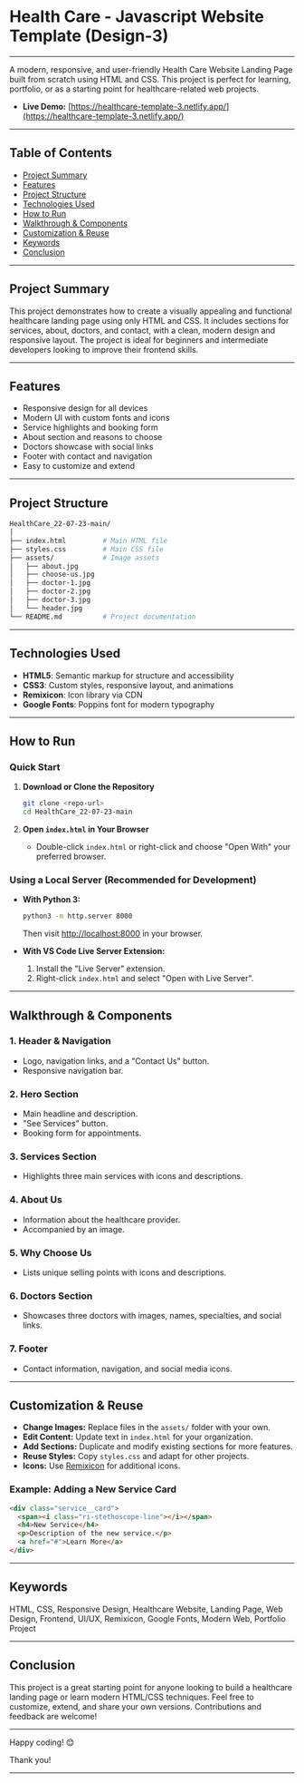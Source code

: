 # Health Care - Javascript Website Template (Design-3)

---

A modern, responsive, and user-friendly Health Care Website Landing Page built from scratch using HTML and CSS. This project is perfect for learning, portfolio, or as a starting point for healthcare-related web projects.

- **Live Demo:** [https://healthcare-template-3.netlify.app/](https://healthcare-template-3.netlify.app/)

---

## Table of Contents

- [Project Summary](#project-summary)
- [Features](#features)
- [Project Structure](#project-structure)
- [Technologies Used](#technologies-used)
- [How to Run](#how-to-run)
- [Walkthrough & Components](#walkthrough--components)
- [Customization & Reuse](#customization--reuse)
- [Keywords](#keywords)
- [Conclusion](#conclusion)

---

## Project Summary

This project demonstrates how to create a visually appealing and functional healthcare landing page using only HTML and CSS. It includes sections for services, about, doctors, and contact, with a clean, modern design and responsive layout. The project is ideal for beginners and intermediate developers looking to improve their frontend skills.

---

## Features

- Responsive design for all devices
- Modern UI with custom fonts and icons
- Service highlights and booking form
- About section and reasons to choose
- Doctors showcase with social links
- Footer with contact and navigation
- Easy to customize and extend

---

## Project Structure

```bash
HealthCare_22-07-23-main/
│
├── index.html         # Main HTML file
├── styles.css         # Main CSS file
├── assets/            # Image assets
│   ├── about.jpg
│   ├── choose-us.jpg
│   ├── doctor-1.jpg
│   ├── doctor-2.jpg
│   ├── doctor-3.jpg
│   └── header.jpg
└── README.md          # Project documentation
```

---

## Technologies Used

- **HTML5**: Semantic markup for structure and accessibility
- **CSS3**: Custom styles, responsive layout, and animations
- **Remixicon**: Icon library via CDN
- **Google Fonts**: Poppins font for modern typography

---

## How to Run

### Quick Start

1. **Download or Clone the Repository**

   ```sh
   git clone <repo-url>
   cd HealthCare_22-07-23-main
   ```

2. **Open `index.html` in Your Browser**
   - Double-click `index.html` or right-click and choose "Open With" your preferred browser.

### Using a Local Server (Recommended for Development)

- **With Python 3:**
  
  ```sh
  python3 -m http.server 8000
  ```

  Then visit [http://localhost:8000](http://localhost:8000) in your browser.

- **With VS Code Live Server Extension:**
  1. Install the "Live Server" extension.
  2. Right-click `index.html` and select "Open with Live Server".

---

## Walkthrough & Components

### 1. **Header & Navigation**

- Logo, navigation links, and a "Contact Us" button.
- Responsive navigation bar.

### 2. **Hero Section**

- Main headline and description.
- "See Services" button.
- Booking form for appointments.

### 3. **Services Section**

- Highlights three main services with icons and descriptions.

### 4. **About Us**

- Information about the healthcare provider.
- Accompanied by an image.

### 5. **Why Choose Us**

- Lists unique selling points with icons and descriptions.

### 6. **Doctors Section**

- Showcases three doctors with images, names, specialties, and social links.

### 7. **Footer**

- Contact information, navigation, and social media icons.

---

## Customization & Reuse

- **Change Images:** Replace files in the `assets/` folder with your own.
- **Edit Content:** Update text in `index.html` for your organization.
- **Add Sections:** Duplicate and modify existing sections for more features.
- **Reuse Styles:** Copy `styles.css` and adapt for other projects.
- **Icons:** Use [Remixicon](https://remixicon.com/) for additional icons.

### Example: Adding a New Service Card

```html
<div class="service__card">
  <span><i class="ri-stethoscope-line"></i></span>
  <h4>New Service</h4>
  <p>Description of the new service.</p>
  <a href="#">Learn More</a>
</div>
```

---

## Keywords

HTML, CSS, Responsive Design, Healthcare Website, Landing Page, Web Design, Frontend, UI/UX, Remixicon, Google Fonts, Modern Web, Portfolio Project

---

## Conclusion

This project is a great starting point for anyone looking to build a healthcare landing page or learn modern HTML/CSS techniques. Feel free to customize, extend, and share your own versions. Contributions and feedback are welcome!

---

Happy coding! 😊

Thank you!

---
